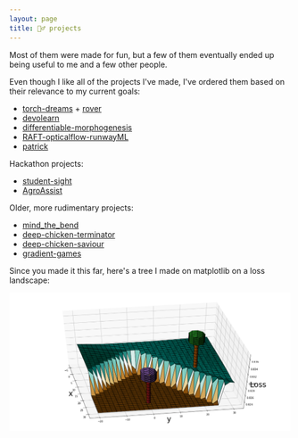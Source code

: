 ```yaml
---
layout: page
title: 🧙‍♂️ projects
---
```


Most of them were made for fun, but a few of them eventually ended up being useful to me and a few other people.

Even though I like all of the projects I've made, I've ordered them based on their relevance to my current goals:

* [torch-dreams](https://github.com/Mayukhdeb/torch-dreams) + [rover](https://github.com/Mayukhdeb/rover)
* [devolearn](https://github.com/DevoLearn/devolearn)
* [differentiable-morphogenesis](https://github.com/Mayukhdeb/differentiable-morphogenesis)
* [RAFT-opticalflow-runwayML](https://github.com/Mayukhdeb/RAFT-opticalflow-runwayML)
* [patrick](https://github.com/Mayukhdeb/patrick)

Hackathon projects:

* [student-sight](https://devpost.com/software/student-sight)
* [AgroAssist](https://github.com/sanjay-thiyagarajan/AgroAssist)

Older, more rudimentary projects:

* [mind_the_bend](https://github.com/Mayukhdeb/mind_the_bend)
* [deep-chicken-terminator](https://github.com/Mayukhdeb/deep-chicken-terminator)
* [deep-chicken-saviour](https://github.com/Mayukhdeb/deep-chicken-saviour)
* [gradient-games](https://github.com/Mayukhdeb/gradient-games)

Since you made it this far, here's a tree I made on matplotlib on a loss landscape: 

<img src= "https://github.com/Mayukhdeb/loss_landscape/raw/master/images/iris_encoder_trees.png" alt="Image alt" />